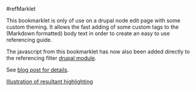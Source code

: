 #refMarklet

This bookmarklet is only of use on a drupal node edit page with some custom theming. It allows the fast adding of some custom tags to the (Markdown formatted) body text in order to create an easy to use referencing guide.

The javascript from this bookmarklet has now also been added directly to the referencing filter [drupal module](https://github.com/tombola/ask_ref_filter).

See [blog post for details](http://tombola.github.io/blog/2014/04/17/Markdown-syntax/).

[Illustration of resultant highlighting](http://tombola.github.io/images/referencing_highlights.png)
